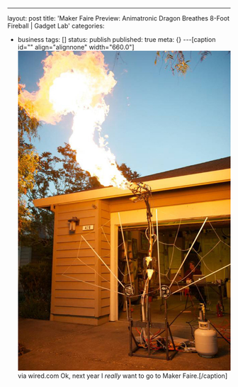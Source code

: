 ---
layout: post
title: 'Maker Faire Preview: Animatronic Dragon Breathes 8-Foot Fireball | Gadget
  Lab'
categories: 
- business
tags: []
status: publish
published: true
meta: {}
---[caption id="" align="alignnone" width="660.0"]
![via wired.com Ok, next year I *really* want to go to Maker Faire.](/squarespace_images/static_50d2902fe4b0959a0871a12c_50d29312e4b04687d9db341b_50d29313e4b04687d9db346d_1355977494028__img.jpg) via wired.com Ok, next year I *really* want to go to Maker Faire.[/caption]
